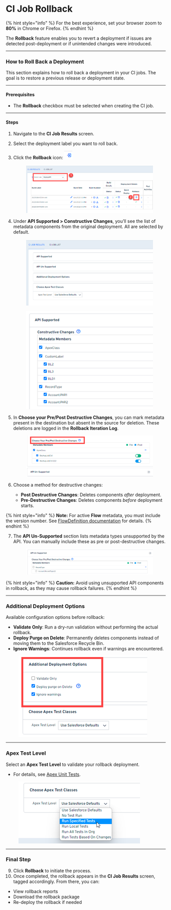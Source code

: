 # CI Job Rollback

{% hint style="info" %}
For the best experience, set your browser zoom to **80%** in Chrome or Firefox.
{% endhint %}

The **Rollback** feature enables you to revert a deployment if issues are detected post-deployment or if unintended changes were introduced.

***

### How to Roll Back a Deployment <a href="#how-to-roll-back-a-deployment" id="how-to-roll-back-a-deployment"></a>

This section explains how to roll back a deployment in your CI jobs. The goal is to restore a previous release or deployment state.

***

#### Prerequisites <a href="#prerequisites" id="prerequisites"></a>

* The **Rollback** checkbox must be selected when creating the CI job.

***

#### Steps <a href="#steps" id="steps"></a>

1. Navigate to the **CI Job Results** screen.
2. Select the deployment label you want to roll back.
3.  Click the **Rollback** icon: ![](<../../../../.gitbook/assets/image (1200).png>)

    <figure><img src="../../../../.gitbook/assets/image (1201).png" alt="Rollback Icon Location"><figcaption></figcaption></figure>
4.  Under **API Supported > Constructive Changes**, you’ll see the list of metadata components from the original deployment. All are selected by default.

    <figure><img src="../../../../.gitbook/assets/image (1202).png" alt="Constructive Changes Selection" width="526"><figcaption></figcaption></figure>

    <figure><img src="../../../../.gitbook/assets/image (1203).png" alt="Rollback Metadata Overview"><figcaption></figcaption></figure>
5.  In **Choose your Pre/Post Destructive Changes**, you can mark metadata present in the destination but absent in the source for deletion. These deletions are logged in the **Rollback Iteration Log**.

    <figure><img src="../../../../.gitbook/assets/image (1204).png" alt="Destructive Changes Selection"><figcaption></figcaption></figure>
6. Choose a method for destructive changes:
   * **Post Destructive Changes**: Deletes components _after_ deployment.
   * **Pre-Destructive Changes**: Deletes components _before_ deployment starts.

{% hint style="info" %}
**Note:** For active **Flow** metadata, you must include the version number. See [FlowDefinition documentation](https://developer.salesforce.com/docs/atlas.en-us.api_meta.meta/api_meta/meta_flowdefinition.htm) for details.
{% endhint %}

7.  The **API Un-Supported** section lists metadata types unsupported by the API. You can manually include these as pre or post-destructive changes.

    <figure><img src="../../../../.gitbook/assets/image (1205).png" alt="Unsupported API Components"><figcaption></figcaption></figure>

{% hint style="info" %}
**Caution:** Avoid using unsupported API components in rollback, as they may cause rollback failures.
{% endhint %}

***

### Additional Deployment Options

Available configuration options before rollback:

* **Validate Only**: Run a dry-run validation without performing the actual rollback.
* **Deploy Purge on Delete**: Permanently deletes components instead of moving them to the Salesforce Recycle Bin.
* **Ignore Warnings**: Continues rollback even if warnings are encountered.

<figure><img src="../../../../.gitbook/assets/image (1206).png" alt="Additional Rollback Options"><figcaption></figcaption></figure>

***

### Apex Test Level

Select an **Apex Test Level** to validate your rollback deployment.

* For details, see [Apex Unit Tests](../deployment/apex-unit-tests.md).

<figure><img src="../../../../.gitbook/assets/image (1207).png" alt="Apex Test Level Selection"><figcaption></figcaption></figure>

***

### Final Step

9. Click **Rollback** to initiate the process.
10. Once completed, the rollback appears in the **CI Job Results** screen, tagged accordingly. From there, you can:

* View rollback reports
* Download the rollback package
* Re-deploy the rollback if needed
